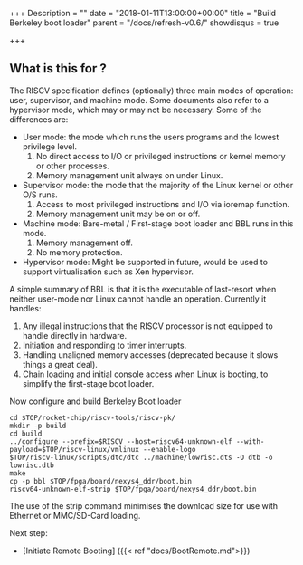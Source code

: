 +++
Description = ""
date = "2018-01-11T13:00:00+00:00"
title = "Build Berkeley boot loader"
parent = "/docs/refresh-v0.6/"
showdisqus = true

+++

## What is this for ?

The RISCV specification defines (optionally) three main modes of operation: user, supervisor, and machine mode. Some documents also refer to a hypervisor mode, which may or may not be necessary. Some of the differences are:

* User mode: the mode which runs the users programs and the lowest privilege level.
  1. No direct access to I/O or privileged instructions or kernel memory or other processes.
  2. Memory management unit always on under Linux.
* Supervisor mode: the mode that the majority of the Linux kernel or other O/S runs.
  1. Access to most privileged instructions and I/O via ioremap function.
  2. Memory management unit may be on or off.
* Machine mode: Bare-metal / First-stage boot loader and BBL runs in this mode.
  1. Memory management off.
  2. No memory protection. 
* Hypervisor mode: Might be supported in future, would be used to support virtualisation such as Xen hypervisor.

A simple summary of BBL is that it is the executable of last-resort when neither user-mode nor Linux cannot handle an operation. Currently it handles:

  1. Any illegal instructions that the RISCV processor is not equipped to handle directly in hardware.
  2. Initiation and responding to timer interrupts.
  3. Handling unaligned memory accesses (deprecated because it slows things a great deal).
  4. Chain loading and initial console access when Linux is booting, to simplify the first-stage boot loader.
  
Now configure and build Berkeley Boot loader

    cd $TOP/rocket-chip/riscv-tools/riscv-pk/
    mkdir -p build
    cd build
    ../configure --prefix=$RISCV --host=riscv64-unknown-elf --with-payload=$TOP/riscv-linux/vmlinux --enable-logo
    $TOP/riscv-linux/scripts/dtc/dtc ../machine/lowrisc.dts -O dtb -o lowrisc.dtb    
    make
    cp -p bbl $TOP/fpga/board/nexys4_ddr/boot.bin
    riscv64-unknown-elf-strip $TOP/fpga/board/nexys4_ddr/boot.bin

The use of the strip command minimises the download size for use with Ethernet or MMC/SD-Card loading.

Next step:

* [Initiate Remote Booting] ({{< ref "docs/BootRemote.md">}})

